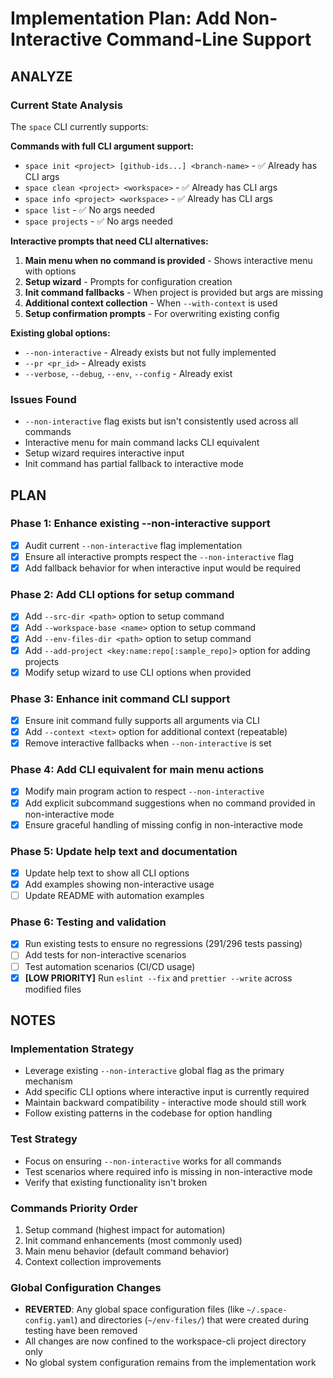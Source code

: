 # Implementation Plan: Add Non-Interactive Command-Line Support

## ANALYZE

### Current State Analysis

The `space` CLI currently supports:

**Commands with full CLI argument support:**

- `space init <project> [github-ids...] <branch-name>` - ✅ Already has CLI args
- `space clean <project> <workspace>` - ✅ Already has CLI args
- `space info <project> <workspace>` - ✅ Already has CLI args
- `space list` - ✅ No args needed
- `space projects` - ✅ No args needed

**Interactive prompts that need CLI alternatives:**

1. **Main menu when no command is provided** - Shows interactive menu with options
2. **Setup wizard** - Prompts for configuration creation
3. **Init command fallbacks** - When project is provided but args are missing
4. **Additional context collection** - When `--with-context` is used
5. **Setup confirmation prompts** - For overwriting existing config

**Existing global options:**

- `--non-interactive` - Already exists but not fully implemented
- `--pr <pr_id>` - Already exists
- `--verbose`, `--debug`, `--env`, `--config` - Already exist

### Issues Found

- `--non-interactive` flag exists but isn't consistently used across all commands
- Interactive menu for main command lacks CLI equivalent
- Setup wizard requires interactive input
- Init command has partial fallback to interactive mode

## PLAN

### Phase 1: Enhance existing --non-interactive support

- [x] Audit current `--non-interactive` flag implementation
- [x] Ensure all interactive prompts respect the `--non-interactive` flag
- [x] Add fallback behavior for when interactive input would be required

### Phase 2: Add CLI options for setup command

- [x] Add `--src-dir <path>` option to setup command
- [x] Add `--workspace-base <name>` option to setup command
- [x] Add `--env-files-dir <path>` option to setup command
- [x] Add `--add-project <key:name:repo[:sample_repo]>` option for adding projects
- [x] Modify setup wizard to use CLI options when provided

### Phase 3: Enhance init command CLI support

- [x] Ensure init command fully supports all arguments via CLI
- [x] Add `--context <text>` option for additional context (repeatable)
- [x] Remove interactive fallbacks when `--non-interactive` is set

### Phase 4: Add CLI equivalent for main menu actions

- [x] Modify main program action to respect `--non-interactive`
- [x] Add explicit subcommand suggestions when no command provided in non-interactive mode
- [x] Ensure graceful handling of missing config in non-interactive mode

### Phase 5: Update help text and documentation

- [x] Update help text to show all CLI options
- [x] Add examples showing non-interactive usage
- [ ] Update README with automation examples

### Phase 6: Testing and validation

- [x] Run existing tests to ensure no regressions (291/296 tests passing)
- [ ] Add tests for non-interactive scenarios
- [ ] Test automation scenarios (CI/CD usage)
- [x] **[LOW PRIORITY]** Run `eslint --fix` and `prettier --write` across modified files

## NOTES

### Implementation Strategy

- Leverage existing `--non-interactive` global flag as the primary mechanism
- Add specific CLI options where interactive input is currently required
- Maintain backward compatibility - interactive mode should still work
- Follow existing patterns in the codebase for option handling

### Test Strategy

- Focus on ensuring `--non-interactive` works for all commands
- Test scenarios where required info is missing in non-interactive mode
- Verify that existing functionality isn't broken

### Commands Priority Order

1. Setup command (highest impact for automation)
2. Init command enhancements (most commonly used)
3. Main menu behavior (default command behavior)
4. Context collection improvements

### Global Configuration Changes

- **REVERTED**: Any global space configuration files (like `~/.space-config.yaml`) and directories (`~/env-files/`) that were created during testing have been removed
- All changes are now confined to the workspace-cli project directory only
- No global system configuration remains from the implementation work

